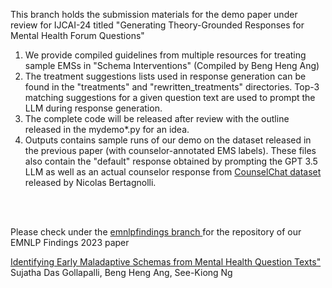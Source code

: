 

This branch holds the submission materials for the demo paper under review for IJCAI-24
titled "Generating Theory-Grounded Responses for Mental Health Forum Questions"
<ol>
<li>We provide compiled guidelines from multiple resources for treating sample EMSs in "Schema Interventions" (Compiled by Beng Heng Ang)
</li>
<li>The treatment suggestions lists used in response generation can be found in the "treatments" and "rewritten_treatments" directories. 
Top-3 matching suggestions for a given question text
are used to prompt the LLM during response generation.
</li>
<li>
The complete code will be released after review with the outline released in the mydemo*.py for an idea.
</li>
<li>
Outputs contains sample runs of our demo on the dataset released in the previous paper (with counselor-annotated EMS labels).
These files also contain the "default" response obtained by prompting the GPT 3.5 LLM as well as an actual counselor response
from <a href="https://github.com/nbertagnolli/counsel-chat">CounselChat dataset</a> released by Nicolas Bertagnolli.
</li>
</ol>

<br>
<br>

Please check under the <a href="https://github.com/NUS-IDS/ems_mentalhealth/tree/emnlpfindings"> emnlpfindings branch </a> for the repository 
of our EMNLP Findings 2023 paper 

<a href="https://aclanthology.org/2023.findings-emnlp.792/">Identifying Early Maladaptive Schemas from Mental Health Question Texts" </a>
Sujatha Das Gollapalli, Beng Heng Ang, See-Kiong Ng
